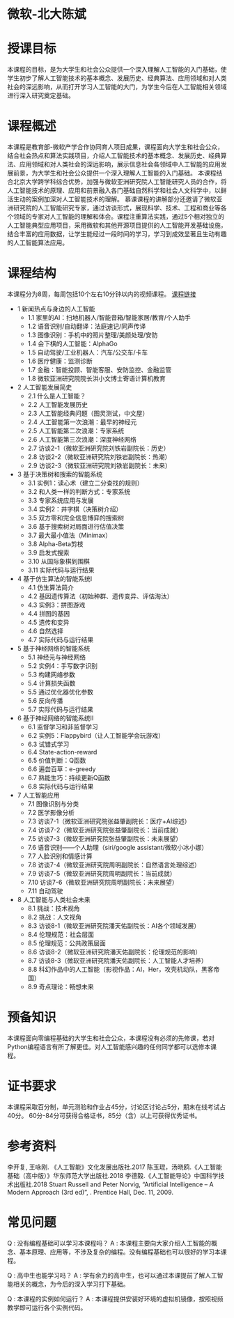 # 微软-北大陈斌

# 授课目标
本课程的目标，是为大学生和社会公众提供一个深入理解人工智能的入门基础，使学生初步了解人工智能技术的基本概念、发展历史、经典算法、应用领域和对人类社会的深远影响，从而打开学习人工智能的大门，为学生今后在人工智能相关领域进行深入研究奠定基础。

# 课程概述
本课程是教育部-微软产学合作协同育人项目成果，课程面向大学生和社会公众，结合社会热点和算法实践项目，介绍人工智能技术的基本概念、发展历史、经典算法、应用领域和对人类社会的深远影响，展示信息社会各领域中人工智能的应用发展前景，为大学生和社会公众提供一个深入理解人工智能的入门基础。
本课程结合北京大学跨学科综合优势，加强与微软亚洲研究院人工智能研究人员的合作，将人工智能技术的原理、应用和前景融入各门基础自然科学和社会人文科学中，以鲜活生动的案例加深对人工智能技术的理解。
慕课课程的讲解部分还邀请了微软亚洲研究院的人工智能研究专家，通过访谈形式，展现科学、技术、工程和商业等各个领域的专家对人工智能的理解和体会。课程注重算法实践，通过5个相对独立的人工智能典型应用项目，采用微软和其他开源项目提供的人工智能开发基础设施，结合丰富的应用数据，让学生能经过一段时间的学习，学习到成效显著且生动有趣的人工智能算法应用。


# 课程结构

本课程分为8周，每周包括10个左右10分钟以内的视频课程。
[课程链接](https://www.icourse163.org/course/PKU-1003471009?tid=1003708010)
- 1        新闻热点与身边的人工智能
  - 1.1        家里的AI：扫地机器人/智能音箱/智能家居/教育/个人助手
  - 1.2        语音识别/自动翻译：法庭速记/同声传译
  - 1.3        图像识别：手机中的照片整理/美颜处理/安防
  - 1.4        会下棋的人工智能：AlphaGo
  - 1.5        自动驾驶/工业机器人：汽车/公交车/卡车
  - 1.6        医疗健康：监测诊断
  - 1.7        金融：智能投顾、智能客服、安防监控、金融监管
  - 1.8        微软亚洲研究院院长洪小文博士寄语计算机教育
- 2        人工智能发展简史
  - 2.1        什么是人工智能？
  - 2.2        人工智能发展历史
  - 2.3        人工智能经典问题（图灵测试，中文屋）
  - 2.4        人工智能第一次浪潮：最早的神经元
  - 2.5        人工智能第二次浪潮：专家系统
  - 2.6        人工智能第三次浪潮：深度神经网络
  - 2.7        访谈2-1（微软亚洲研究院刘铁岩副院长：历史）
  - 2.8        访谈2-2（微软亚洲研究院刘铁岩副院长：热潮）
  - 2.9        访谈2-3（微软亚洲研究院刘铁岩副院长：未来）
- 3        基于决策树和搜索的智能系统
  - 3.1        实例1：读心术（建立二分查找的规则）
  - 3.2        和人类一样的判断方式：专家系统
  - 3.3        专家系统应用与发展
  - 3.4        实例2：井字棋（决策树介绍）
  - 3.5        双方零和完全信息博弈的搜索树
  - 3.6        基于搜索树对局面进行估值决策
  - 3.7        最大最小值法（Minimax）
  - 3.8        Alpha-Beta剪枝
  - 3.9        启发式搜索
  - 3.10     从国际象棋到围棋
  - 3.11 实际代码与运行结果
- 4        基于仿生算法的智能系统I
  - 4.1        仿生算法简介
  - 4.2        基因遗传算法（初始种群、遗传变异、评估淘汰）
  - 4.3        实例3：拼图游戏
  - 4.4        拼图的基因
  - 4.5        遗传和变异
  - 4.6        自然选择
  - 4.7        实际代码与运行结果
- 5        基于神经网络的智能系统
  - 5.1        神经元与神经网络
  - 5.2        实例4：手写数字识别
  - 5.3        构建网络参数
  - 5.4        计算损失函数
  - 5.5        通过优化器优化参数
  - 5.6        反向传播
  - 5.7        实际代码与运行结果
- 6        基于神经网络的智能系统II
  - 6.1        监督学习和非监督学习
  - 6.2        实例5：Flappybird（让人工智能学会玩游戏）
  - 6.3        试错式学习
  - 6.4        State-action-reward
  - 6.5        价值判断：Q函数
  - 6.6        遍尝百草：e-greedy
  - 6.7        熟能生巧：持续更新Q函数
  - 6.8        实际代码与运行结果
- 7        人工智能应用
  - 7.1        图像识别与分类
  - 7.2        医学影像分析
  - 7.3        访谈7-1（微软亚洲研究院张益肇副院长：医疗+AI综述）
  - 7.4        访谈7-2（微软亚洲研究院张益肇副院长：当前成就）
  - 7.5        访谈7-3（微软亚洲研究院张益肇副院长：未来展望）
  - 7.6        语音识别——个人助理（siri/google assistant/微软小冰小娜）
  - 7.7        人脸识别和情感计算
  - 7.8        访谈7-4（微软亚洲研究院周明副院长：自然语言处理综述）
  - 7.9        访谈7-5（微软亚洲研究院周明副院长：当前成就）
  - 7.10     访谈7-6（微软亚洲研究院周明副院长：未来展望）
  - 7.11     自动驾驶
- 8        人工智能与人类社会未来
  - 8.1        挑战：技术视角
  - 8.2        挑战：人文视角
  - 8.3        访谈8-1（微软亚洲研究院潘天佑副院长：AI各个领域发展）
  - 8.4        伦理规范：社会层面
  - 8.5        伦理规范：公共政策层面
  - 8.6        访谈8-2（微软亚洲研究院潘天佑副院长：伦理规范的影响）
  - 8.7        访谈8-3（微软亚洲研究院潘天佑副院长：人工智能人才培养）
  - 8.8        科幻作品中的人工智能（影视作品：AI，Her，攻壳机动队，黑客帝国）
  - 8.9        奇点理论：畅想未来
  
# 预备知识
本课程面向零编程基础的大学生和社会公众，本课程没有必须的先修课，若对Python编程语言有所了解更佳。对人工智能感兴趣的任何同学都可以选修本课程。

# 证书要求
本课程采取百分制，单元测验和作业占45分，讨论区讨论占5分，期末在线考试占40分。
60分-84分可获得合格证书，85分（含）以上可获得优秀证书。

# 参考资料
李开复, 王咏刚. 《人工智能》文化发展出版社.2017
陈玉琨，汤晓鸥.《人工智能基础（高中版）》华东师范大学出版社.2018
李德毅.《人工智能导论》中国科学技术出版社.2018
Stuart Russell and Peter Norvig, “Artificial Intelligence – A Modern Approach (3rd ed)”, . Prentice Hall, Dec. 11, 2009.

# 常见问题
Q :  没有编程基础可以学习本课程吗？
A :  本课程主要向大家介绍人工智能的概念、基本原理、应用等，不涉及复杂的编程。没有编程基础也可以很好的学习本课程。

Q :  高中生也能学习吗？
A :  学有余力的高中生，也可以通过本课提前了解人工智能相关的概念，为今后的深入学习打下基础。

Q :  本课程的实例如何运行？
A :  本课程提供安装好环境的虚拟机镜像，按照视频教学即可运行各个实例代码。


